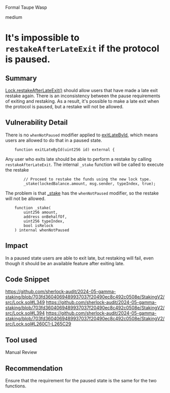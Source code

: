 Formal Taupe Wasp

medium

# It's impossible to `restakeAfterLateExit` if the protocol is paused.

## Summary
[Lock.restakeAfterLateExit()](https://github.com/sherlock-audit/2024-05-gamma-staking/blob/703fd3604069489937037f20490ec8c492c0508e/StakingV2/src/Lock.sol#L378-L400) should allow users that have made a late exit restake again. There is an inconsistency between the pause requirements of exiting and restaking. As a result, it's possible to make a late exit when the protocol is paused, but a restake will not be allowed.

## Vulnerability Detail
There is no `whenNotPaused` modifier applied to [exitLateById](https://github.com/sherlock-audit/2024-05-gamma-staking/blob/703fd3604069489937037f20490ec8c492c0508e/StakingV2/src/Lock.sol#L349C1-L371), which means users are allowed to do that in a paused state. 

```solidity
    function exitLateById(uint256 id) external {
```

Any user who exits late should be able to perform a restake by calling `restakeAfterLateExit`. The internal `_stake` function will be called to execute the restake
```solidity
        // Proceed to restake the funds using the new lock type.
        _stake(lockedBalance.amount, msg.sender, typeIndex, true);
```
The problem is that [_stake](https://github.com/sherlock-audit/2024-05-gamma-staking/blob/703fd3604069489937037f20490ec8c492c0508e/StakingV2/src/Lock.sol#L260-L307) has the `whenNotPaused` modifier, so the restake will not be allowed.
```solidity
    function _stake(
        uint256 amount,
        address onBehalfOf,
        uint256 typeIndex,
        bool isRelock
    ) internal whenNotPaused
```
## Impact
In a paused state users are able to exit late, but restaking will fail, even though it should be an available feature after exiting late.
## Code Snippet
https://github.com/sherlock-audit/2024-05-gamma-staking/blob/703fd3604069489937037f20490ec8c492c0508e/StakingV2/src/Lock.sol#L349
https://github.com/sherlock-audit/2024-05-gamma-staking/blob/703fd3604069489937037f20490ec8c492c0508e/StakingV2/src/Lock.sol#L394
https://github.com/sherlock-audit/2024-05-gamma-staking/blob/703fd3604069489937037f20490ec8c492c0508e/StakingV2/src/Lock.sol#L260C1-L265C29

## Tool used

Manual Review

## Recommendation
Ensure that the requirement for the paused state is the same for the two functions.
